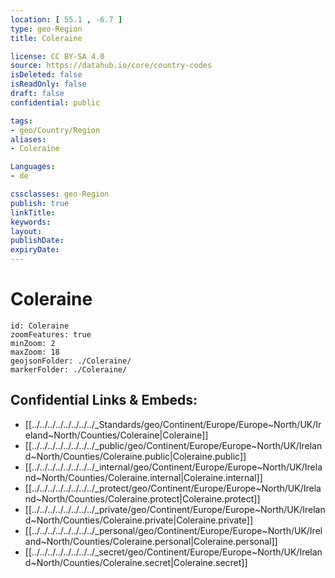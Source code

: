```yaml
---
location: [ 55.1 , -6.7 ] 
type: geo-Region
title: Coleraine

license: CC BY-SA 4.0
source: https://datahub.io/core/country-codes
isDeleted: false
isReadOnly: false
draft: false
confidential: public

tags:
- geo/Country/Region
aliases:
- Coleraine

Languages:
- de

cssclasses: geo-Region
publish: true
linkTitle: 
keywords: 
layout: 
publishDate: 
expiryDate: 
---
```


# Coleraine

```leaflet
id: Coleraine
zoomFeatures: true 
minZoom: 2 
maxZoom: 18
geojsonFolder: ./Coleraine/
markerFolder: ./Coleraine/
```


## Confidential Links & Embeds: 
- [[../../../../../../../../_Standards/geo/Continent/Europe/Europe~North/UK/Ireland~North/Counties/Coleraine|Coleraine]] 
- [[../../../../../../../../_public/geo/Continent/Europe/Europe~North/UK/Ireland~North/Counties/Coleraine.public|Coleraine.public]] 
- [[../../../../../../../../_internal/geo/Continent/Europe/Europe~North/UK/Ireland~North/Counties/Coleraine.internal|Coleraine.internal]] 
- [[../../../../../../../../_protect/geo/Continent/Europe/Europe~North/UK/Ireland~North/Counties/Coleraine.protect|Coleraine.protect]] 
- [[../../../../../../../../_private/geo/Continent/Europe/Europe~North/UK/Ireland~North/Counties/Coleraine.private|Coleraine.private]] 
- [[../../../../../../../../_personal/geo/Continent/Europe/Europe~North/UK/Ireland~North/Counties/Coleraine.personal|Coleraine.personal]] 
- [[../../../../../../../../_secret/geo/Continent/Europe/Europe~North/UK/Ireland~North/Counties/Coleraine.secret|Coleraine.secret]] 

